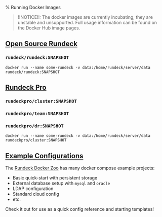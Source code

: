 % Running Docker Images

> !!NOTICE!!: The docker images are currently incubating; they are unstable and unsupported.
Full usage information can be found on the Docker Hub image pages.

## [Open Source Rundeck](https://hub.docker.com/r/rundeck/rundeck/)
### `rundeck/rundeck:SNAPSHOT`

```
docker run --name some-rundeck -v data:/home/rundeck/server/data rundeck/rundeck:SNAPSHOT
```

## [Rundeck Pro](https://hub.docker.com/r/rundeckpro)
### `rundeckpro/cluster:SNAPSHOT`
### `rundeckpro/team:SNAPSHOT`
### `rundeckpro/dr:SNAPSHOT`

```
docker run --name some-rundeck -v data:/home/rundeck/server/data rundeckpro/cluster:SNAPSHOT
```

## [Example Configurations](https://github.com/rundeck/docker-zoo)
The [Rundeck Docker Zoo](https://github.com/rundeck/docker-zoo)
has many docker compose example projects:

* Basic quick-start with persistent storage
* External database setup with `mysql` and `oracle`
* LDAP configuration
* Standard cloud config
* etc.

Check it out for use as a quick config reference and starting templates!